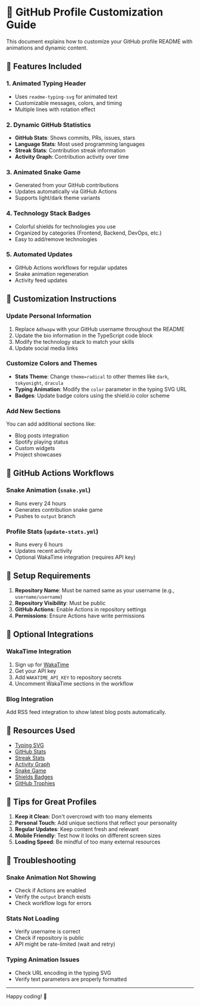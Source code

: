# 🎨 GitHub Profile Customization Guide

This document explains how to customize your GitHub profile README with animations and dynamic content.

## 🚀 Features Included

### 1. Animated Typing Header
- Uses `readme-typing-svg` for animated text
- Customizable messages, colors, and timing
- Multiple lines with rotation effect

### 2. Dynamic GitHub Statistics
- **GitHub Stats**: Shows commits, PRs, issues, stars
- **Language Stats**: Most used programming languages
- **Streak Stats**: Contribution streak information
- **Activity Graph**: Contribution activity over time

### 3. Animated Snake Game
- Generated from your GitHub contributions
- Updates automatically via GitHub Actions
- Supports light/dark theme variants

### 4. Technology Stack Badges
- Colorful shields for technologies you use
- Organized by categories (Frontend, Backend, DevOps, etc.)
- Easy to add/remove technologies

### 5. Automated Updates
- GitHub Actions workflows for regular updates
- Snake animation regeneration
- Activity feed updates

## 🔧 Customization Instructions

### Update Personal Information
1. Replace `Adhwapw` with your GitHub username throughout the README
2. Update the bio information in the TypeScript code block
3. Modify the technology stack to match your skills
4. Update social media links

### Customize Colors and Themes
- **Stats Theme**: Change `theme=radical` to other themes like `dark`, `tokyonight`, `dracula`
- **Typing Animation**: Modify the `color` parameter in the typing SVG URL
- **Badges**: Update badge colors using the shield.io color scheme

### Add New Sections
You can add additional sections like:
- Blog posts integration
- Spotify playing status
- Custom widgets
- Project showcases

## 🔄 GitHub Actions Workflows

### Snake Animation (`snake.yml`)
- Runs every 24 hours
- Generates contribution snake game
- Pushes to `output` branch

### Profile Stats (`update-stats.yml`)
- Runs every 6 hours
- Updates recent activity
- Optional WakaTime integration (requires API key)

## 📝 Setup Requirements

1. **Repository Name**: Must be named same as your username (e.g., `username/username`)
2. **Repository Visibility**: Must be public
3. **GitHub Actions**: Enable Actions in repository settings
4. **Permissions**: Ensure Actions have write permissions

## 🎯 Optional Integrations

### WakaTime Integration
1. Sign up for [WakaTime](https://wakatime.com/)
2. Get your API key
3. Add `WAKATIME_API_KEY` to repository secrets
4. Uncomment WakaTime sections in the workflow

### Blog Integration
Add RSS feed integration to show latest blog posts automatically.

## 🔗 Resources Used

- [Typing SVG](https://github.com/DenverCoder1/readme-typing-svg)
- [GitHub Stats](https://github.com/anuraghazra/github-readme-stats)
- [Streak Stats](https://github.com/DenverCoder1/github-readme-streak-stats)
- [Activity Graph](https://github.com/Ashutosh00710/github-readme-activity-graph)
- [Snake Game](https://github.com/Platane/snk)
- [Shields Badges](https://shields.io/)
- [GitHub Trophies](https://github.com/ryo-ma/github-profile-trophy)

## 🎨 Tips for Great Profiles

1. **Keep it Clean**: Don't overcrowd with too many elements
2. **Personal Touch**: Add unique sections that reflect your personality
3. **Regular Updates**: Keep content fresh and relevant
4. **Mobile Friendly**: Test how it looks on different screen sizes
5. **Loading Speed**: Be mindful of too many external resources

## 🔧 Troubleshooting

### Snake Animation Not Showing
- Check if Actions are enabled
- Verify the `output` branch exists
- Check workflow logs for errors

### Stats Not Loading
- Verify username is correct
- Check if repository is public
- API might be rate-limited (wait and retry)

### Typing Animation Issues
- Check URL encoding in the typing SVG
- Verify text parameters are properly formatted

---

Happy coding! 🚀